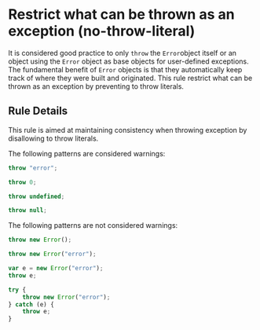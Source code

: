 # Restrict what can be thrown as an exception (no-throw-literal)

It is considered good practice to only `throw` the `Error`object itself or an object using the `Error` object as base objects for user-defined exceptions.
The fundamental benefit of `Error` objects is that they automatically keep track of where they were built and originated.
This rule restrict what can be thrown as an exception by preventing to throw literals.

## Rule Details

This rule is aimed at maintaining consistency when throwing exception by disallowing to throw literals.

The following patterns are considered warnings:

```js
throw "error";

throw 0;

throw undefined;

throw null;
```

The following patterns are not considered warnings:

```js
throw new Error();

throw new Error("error");

var e = new Error("error");
throw e;

try {
    throw new Error("error");
} catch (e) {
    throw e;
}
```
